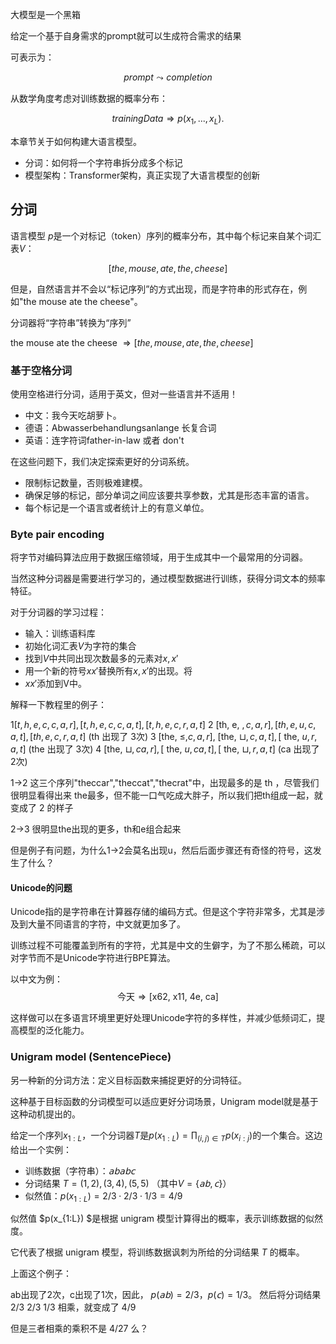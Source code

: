 大模型是一个黑箱

给定一个基于自身需求的prompt就可以生成符合需求的结果

可表示为：

$$
prompt \leadsto completion
$$

从数学角度考虑对训练数据的概率分布：

$$
trainingData \Rightarrow p(x_{1},...,x_{L}).
$$

本章节关于如何构建大语言模型。

- 分词：如何将一个字符串拆分成多个标记
- 模型架构：Transformer架构，真正实现了大语言模型的创新


## 分词

语言模型 $p$是一个对标记（token）序列的概率分布，其中每个标记来自某个词汇表$V$：

$$ [the, mouse, ate, the, cheese] $$

但是，自然语言并不会以“标记序列”的方式出现，而是字符串的形式存在，例如"the mouse ate the cheese"。

分词器将“字符串”转换为“序列”

the mouse ate the cheese $\Rightarrow [the, mouse, ate, the, cheese]$

### 基于空格分词

使用空格进行分词，适用于英文，但对一些语言并不适用！

- 中文：我今天吃胡萝卜。
- 德语：Abwasserbehandlungsanlange 长复合词
- 英语：连字符词father-in-law 或者 don't

在这些问题下，我们决定探索更好的分词系统。

- 限制标记数量，否则极难建模。
- 确保足够的标记，部分单词之间应该要共享参数，尤其是形态丰富的语言。
- 每个标记是一个语言或者统计上的有意义单位。

### Byte pair encoding 

将字节对编码算法应用于数据压缩领域，用于生成其中一个最常用的分词器。

当然这种分词器是需要进行学习的，通过模型数据进行训练，获得分词文本的频率特征。

对于分词器的学习过程：

- 输入：训练语料库
- 初始化词汇表$V$为字符的集合
- 找到$V$中共同出现次数最多的元素对$x,x'$
- 用一个新的符号$xx'$替换所有$x,x'$的出现。将
- $xx'$添加到V中。

解释一下教程里的例子：

$1[t, h, e, c, c, a, r],[t, h, e, c, c, a, t],[t, h, e, c, r, a, t]$
2 [th, e, $, c, a, r],[t h, e, u, c, a, t],[t h, e, c, r, a, t]$ (th 出现了 3次)
3 [the, $\leq, c, a, r]$, [the, $\sqcup, c, a, t],[$ the, $u, r, a, t]$ (the 出现了 3次)
4 [the, $\sqcup, c a, r],[$ the, $u, c a, t],[$ the, $\sqcup, r, a, t]$ (ca 出现了 2次)

1->2 这三个序列"theccar","theccat","thecrat"中，出现最多的是 th ，尽管我们很明显看得出来 the最多，但不能一口气吃成大胖子，所以我们把th组成一起，就变成了 2 的样子

2->3 很明显the出现的更多，th和e组合起来

但是例子有问题，为什么1->2会莫名出现u，然后后面步骤还有奇怪的符号，这发生了什么？

#### Unicode的问题

Unicode指的是字符串在计算器存储的编码方式。但是这个字符非常多，尤其是涉及到大量不同语言的字符，中文就更加多了。

训练过程不可能覆盖到所有的字符，尤其是中文的生僻字，为了不那么稀疏，可以对字节而不是Unicode字符进行BPE算法。

以中文为例：
$$
\text { 今天} \Rightarrow \text {[x62, x11, 4e, ca]}
$$

这样做可以在多语言环境里更好处理Unicode字符的多样性，并减少低频词汇，提高模型的泛化能力。

### Unigram model (SentencePiece)

另一种新的分词方法：定义目标函数来捕捉更好的分词特征。

这种基于目标函数的分词模型可以适应更好分词场景，Unigram model就是基于这种动机提出的。

给定一个序列$x_{1:L}$，一个分词器$T$是$p\left(x_{1: L}\right)=\prod_{(i, j) \in T} p\left(x_{i: j}\right)$的一个集合。这边给出一个实例：

- 训练数据（字符串）：$𝖺𝖻𝖺𝖻𝖼$
- 分词结果 $T={(1,2),(3,4),(5,5)}$ （其中$V=\{𝖺𝖻,𝖼\}$）
- 似然值：$p(x_{1:L})=2/3⋅2/3⋅1/3=4/9$

似然值 $p(x_{1:L}) $是根据 unigram 模型计算得出的概率，表示训练数据的似然度。

它代表了根据 unigram 模型，将训练数据讽刺为所给的分词结果 $T$ 的概率。

上面这个例子：

ab出现了2次，c出现了1次，因此， $p(𝖺𝖻)=2/3，p(𝖼)=1/3$。 然后将分词结果 2/3 2/3 1/3 相乘，就变成了 4/9

但是三者相乘的乘积不是 4/27 么？